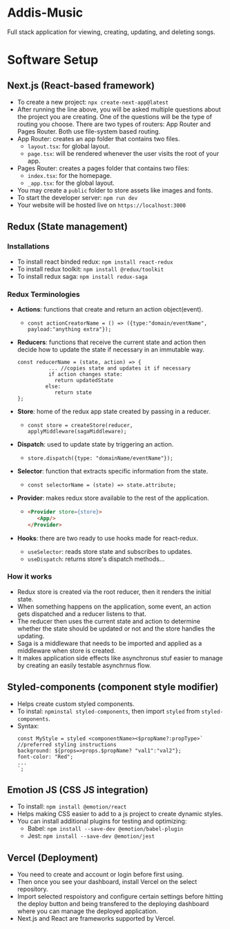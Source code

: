 # Addis-Music
Full stack application for viewing, creating, updating, and deleting songs. 

# Software Setup

## Next.js (React-based framework)
* To create a new project: `npx create-next-app@latest`
* After running the line above, you will be asked multiple questions about the project you are creating. One of the questions will be the type of routing you choose. There are two types of routers: App Router and Pages Router. Both use file-system based routing. 
* App Router: creates an app folder that contains two files.
    * `layout.tsx`: for global layout. 
    * `page.tsx`: will be rendered whenever the user visits the root of your app.
* Pages Router: creates a pages folder that contains two files:
    * `index.tsx`: for the homepage.
    * `_app.tsx`: for the global layout.
* You may create a `public` folder to store assets like images and fonts. 
* To start the developer server: `npm run dev`
* Your website will be hosted live on `https://localhost:3000`

## Redux (State management)
### Installations
* To install react binded redux: `npm install react-redux`
* To install redux toolkit: `npm install @redux/toolkit`
* To install redux saga: `npm install redux-saga`
### Redux Terminologies
* **Actions**: functions that create and return an action object(event).
    * `const actionCreatorName = () => ({type:"domain/eventName", payload:"anything extra"});`
* **Reducers**: functions that receive the current state and action then decide how to update the state if necessary in an immutable way.

  ```
  const reducerName = (state, action) => {
            ... //copies state and updates it if necessary
            if action changes state:
              return updatedState
           else:
              return state
  };
  ```
* **Store**: home of the redux app state created by passing in a reducer.
   * `const store = createStore(reducer, applyMiddleware(sagaMiddleware);`
* **Dispatch**: used to update state by triggering an action.
   * `store.dispatch({type: "domainName/eventName"});` 
* **Selector**: function that extracts specific information from the state.
   * `const selectorName = (state) => state.attribute;`
* **Provider**: makes redux store available to the rest of the application.
   * ```html
     <Provider store={store}>
        <App/>
     </Provider>
     ``` 
* **Hooks**: there are two ready to use hooks made for react-redux.
   * `useSelector`: reads store state and subscribes to updates.
   * `useDispatch`: returns store's dispatch methods...
### How it works
* Redux store is created via the root reducer, then it renders the initial state.
* When something happens on the application, some event, an action gets dispatched and a reducer listens to that.
* The reducer then uses the current state and action to determine whether the state should be updated or not and the store handles the updating.
* Saga is a middleware that needs to be imported and applied as a middleware when store is created.
* It makes application side effects like asynchronus stuf easier to manage by creating an easily testable asynchrnus flow.

## Styled-components (component style modifier)
* Helps create custom styled components.
* To instal: `npminstal styled-components`, then import `styled` from `styled-components`.
* Syntax:
    ```
    const MyStyle = styled <componentName><$propName?:propType>`
    //preferred styling instructions
    background: ${props=>props.$propName? "val1":"val2"};
    font-color: "Red";
    ...
    `;
    ```
## Emotion JS (CSS JS integration)
* To install: `npm install @emotion/react`
* Helps making CSS easier to add to a js project to create dynamic styles.
* You can install additional plugins for testing and optimizing:
   * Babel: `npm install --save-dev @emotion/babel-plugin`
   * Jest: `npm install --save-dev @emotion/jest`   

## Vercel (Deployment)
* You need to create and account or login before first using.
* Then once you see your dashboard, install Vercel on the select repository.
* Import selected respoistory and configure certain settings before hitting the deploy button and being transfered to the deploying dashboard where you can manage the deployed application.
* Next.js and React are frameworks supported by Vercel. 
